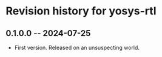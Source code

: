 # Revision history for yosys-rtl

## 0.1.0.0 -- 2024-07-25

* First version. Released on an unsuspecting world.
